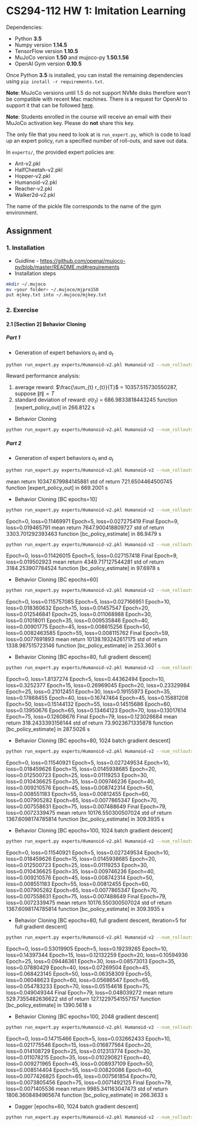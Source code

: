 # CS294-112 HW 1: Imitation Learning

Dependencies:
 * Python **3.5**
 * Numpy version **1.14.5**
 * TensorFlow version **1.10.5**
 * MuJoCo version **1.50** and mujoco-py **1.50.1.56**
 * OpenAI Gym version **0.10.5**

Once Python **3.5** is installed, you can install the remaining dependencies using `pip install -r requirements.txt`.

**Note**: MuJoCo versions until 1.5 do not support NVMe disks therefore won't be compatible with recent Mac machines.
There is a request for OpenAI to support it that can be followed [here](https://github.com/openai/gym/issues/638).

**Note**: Students enrolled in the course will receive an email with their MuJoCo activation key. Please do **not** share this key.

The only file that you need to look at is `run_expert.py`, which is code to load up an expert policy, run a specified number of roll-outs, and save out data.

In `experts/`, the provided expert policies are:
* Ant-v2.pkl
* HalfCheetah-v2.pkl
* Hopper-v2.pkl
* Humanoid-v2.pkl
* Reacher-v2.pkl
* Walker2d-v2.pkl

The name of the pickle file corresponds to the name of the gym environment.

## Assignment
### 1. Installation

* Guidline - https://github.com/openai/mujoco-py/blob/master/README.md#requirements  
* Installation steps
```bash
mkdir ~/.mujoco
mv <your folder> ~/.mujoco/mjpro150
put mjkey.txt into ~/.mujoco/mjkey.txt
```

### 2. Exercise
#### 2.1 [Section 2] Behavior Cloning
##### Part 1
* Generation of expert behaviors $o_t$ and $a_t$
```bash
python run_expert.py experts/Humanoid-v2.pkl Humanoid-v2 --num_rollouts 500 --only_expert_generate 0
```
Reward performance analysis:
1. average reward: $\frac{\sum_{t} r_{t}}{T}$ = 10357.515730550287, suppose $\left\lVert t \right\rVert = T$
2. standard deviation of reward: $\sigma(r_{t})$ = 686.9833818443245
function [expert_policy_out] in 266.8122 s

* Behavior Cloning
```bash
python run_expert.py experts/Humanoid-v2.pkl Humanoid-v2 --num_rollouts 1 --only_expert_generate 1
```

##### Part 2
* Generation of expert behaviors $o_t$ and $a_t$
```bash
python run_expert.py experts/Humanoid-v2.pkl Humanoid-v2 --num_rollouts 500 --only_expert_generate 0
```
mean return 10347.679984145881
std of return 721.6504464500745
function [expert_policy_out] in 669.2001 s

* Behavior Cloning [BC epochs=10]
```bash
python run_expert.py experts/Humanoid-v2.pkl Humanoid-v2 --num_rollouts 50 --only_expert_generate 1
```
Epoch=0, loss=0.11469971
Epoch=5, loss=0.027275419
Final Epoch=9, loss=0.019465791
mean return 7647.900418809727
std of return 3303.701292393463
function [bc_policy_estimate] in  86.9479 s

```bash
python run_expert.py experts/Humanoid-v2.pkl Humanoid-v2 --num_rollouts 100 --only_expert_generate 1
```
Epoch=0, loss=0.11426015
Epoch=5, loss=0.027157418
Final Epoch=9, loss=0.019502923
mean return 4349.717127544281
std of return 3184.253907784524
function [bc_policy_estimate] in  97.6978 s

* Behavior Cloning [BC epochs=60]
```bash
python run_expert.py experts/Humanoid-v2.pkl Humanoid-v2 --num_rollouts 50 --only_expert_generate 1
```
Epoch=0, loss=0.115757085
Epoch=5, loss=0.027166951
Epoch=10, loss=0.018360632
Epoch=15, loss=0.01457547
Epoch=20, loss=0.012546841
Epoch=25, loss=0.011068988
Epoch=30, loss=0.01018011
Epoch=35, loss=0.009535846
Epoch=40, loss=0.00901775
Epoch=45, loss=0.008615256
Epoch=50, loss=0.0082463585
Epoch=55, loss=0.008115762
Final Epoch=59, loss=0.0077691893
mean return 10138.193242617175
std of return 1338.987515723146
function [bc_policy_estimate] in 253.3601 s

* Behavior Cloning [BC epochs=80, full gradient descent]
```bash
python run_expert.py experts/Humanoid-v2.pkl Humanoid-v2 --num_rollouts 50 --only_expert_generate 1
```
Epoch=0, loss=1.8137274
Epoch=5, loss=0.44362494
Epoch=10, loss=0.3252377
Epoch=15, loss=0.26969045
Epoch=20, loss=0.23329984
Epoch=25, loss=0.21012451
Epoch=30, loss=0.19155973
Epoch=35, loss=0.17868455
Epoch=40, loss=0.16747464
Epoch=45, loss=0.15881208
Epoch=50, loss=0.15144132
Epoch=55, loss=0.14515686
Epoch=60, loss=0.13950676
Epoch=65, loss=0.13464123
Epoch=70, loss=0.13017614
Epoch=75, loss=0.12608676
Final Epoch=79, loss=0.123026684
mean return 318.2433393156144
std of return 73.9023671335878
function [bc_policy_estimate] in 287.5026 s

* Behavior Cloning [BC epochs=80, 1024 batch gradient descent]
```bash
python run_expert.py experts/Humanoid-v2.pkl Humanoid-v2 --num_rollouts 50 --only_expert_generate 1
```
Epoch=0, loss=0.11540921
Epoch=5, loss=0.027249534
Epoch=10, loss=0.018459626
Epoch=15, loss=0.0145938685
Epoch=20, loss=0.012500723
Epoch=25, loss=0.01119253
Epoch=30, loss=0.010436625
Epoch=35, loss=0.009746236
Epoch=40, loss=0.009210576
Epoch=45, loss=0.008742314
Epoch=50, loss=0.008551183
Epoch=55, loss=0.00812455
Epoch=60, loss=0.007905282
Epoch=65, loss=0.0077865347
Epoch=70, loss=0.007558631
Epoch=75, loss=0.007488649
Final Epoch=79, loss=0.0072339475
mean return 10176.550300507024
std of return 1367.6098174785814
function [bc_policy_estimate] in 309.3935 s

* Behavior Cloning [BC epochs=100, 1024 batch gradient descent]
```bash
python run_expert.py experts/Humanoid-v2.pkl Humanoid-v2 --num_rollouts 50 --only_expert_generate 1
```
Epoch=0, loss=0.11540921
Epoch=5, loss=0.027249534
Epoch=10, loss=0.018459626
Epoch=15, loss=0.0145938685
Epoch=20, loss=0.012500723
Epoch=25, loss=0.01119253
Epoch=30, loss=0.010436625
Epoch=35, loss=0.009746236
Epoch=40, loss=0.009210576
Epoch=45, loss=0.008742314
Epoch=50, loss=0.008551183
Epoch=55, loss=0.00812455
Epoch=60, loss=0.007905282
Epoch=65, loss=0.0077865347
Epoch=70, loss=0.007558631
Epoch=75, loss=0.007488649
Final Epoch=79, loss=0.0072339475
mean return 10176.550300507024
std of return 1367.6098174785814
function [bc_policy_estimate] in 309.3935 s

* Behavior Cloning [BC epochs=80, full gradient descent, iteration=5 for full gradient descent]
```bash
python run_expert.py experts/Humanoid-v2.pkl Humanoid-v2 --num_rollouts 50 --only_expert_generate 1
```
Epoch=0, loss=0.53019905
Epoch=5, loss=0.19239265
Epoch=10, loss=0.14397344
Epoch=15, loss=0.12132259
Epoch=20, loss=0.10594936
Epoch=25, loss=0.09446361
Epoch=30, loss=0.08573013
Epoch=35, loss=0.07880429
Epoch=40, loss=0.07269504
Epoch=45, loss=0.068423145
Epoch=50, loss=0.06358309
Epoch=55, loss=0.06048623
Epoch=60, loss=0.05686547
Epoch=65, loss=0.054783233
Epoch=70, loss=0.05154618
Epoch=75, loss=0.049049344
Final Epoch=79, loss=0.048039272
mean return 529.7355482636622
std of return 127.12297541557157
function [bc_policy_estimate] in 1390.5618 s

* Behavior Cloning [BC epochs=100, 2048 gradient descent]
```bash
python run_expert.py experts/Humanoid-v2.pkl Humanoid-v2 --num_rollouts 50 --only_expert_generate 1
```
Epoch=0, loss=0.14715466
Epoch=5, loss=0.032662433
Epoch=10, loss=0.021775546
Epoch=15, loss=0.016877564
Epoch=20, loss=0.014108729
Epoch=25, loss=0.012313774
Epoch=30, loss=0.011078215
Epoch=35, loss=0.010290821
Epoch=40, loss=0.009271965
Epoch=45, loss=0.008937109
Epoch=50, loss=0.008514404
Epoch=55, loss=0.00820086
Epoch=60, loss=0.0077426825
Epoch=65, loss=0.007561854
Epoch=70, loss=0.0073805456
Epoch=75, loss=0.0071492125
Final Epoch=79, loss=0.0071405536
mean return 9985.341163047473
std of return 1806.3608494965674
function [bc_policy_estimate] in 266.3633 s

* Dagger [epochs=60, 1024 batch gradient descent]
```bash
python run_expert.py experts/Humanoid-v2.pkl Humanoid-v2 --num_rollouts 50 --only_expert_generate 2
```
